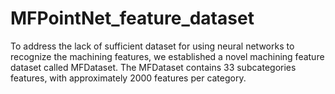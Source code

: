 # MFPointNet_feature_dataset
To address the lack of sufficient dataset for using neural networks to recognize the machining features, we established a novel machining feature dataset called MFDataset. The MFDataset contains 33 subcategories features, with approximately 2000 features per category.
